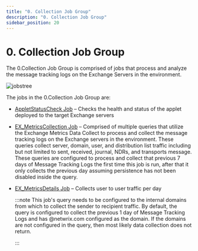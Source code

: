 ```yaml
---
title: "0. Collection Job Group"
description: "0. Collection Job Group"
sidebar_position: 20
---
```


# 0. Collection Job Group

The 0.Collection Job Group is comprised of jobs that process and analyze the message tracking logs
on the Exchange Servers in the environment.

![jobstree](/img/product_docs/accessanalyzer/11.6/solutions/exchange/hubmetrics/collection/jobstree.webp)

The jobs in the 0.Collection Job Group are:

- [AppletStatusCheck Job](/docs/accessanalyzer/11.6/solutions/exchange/hubmetrics/collection/appletstatuscheck.md)
  – Checks the health and status of the applet deployed to the target Exchange servers
- [EX_MetricsCollection Job](/docs/accessanalyzer/11.6/solutions/exchange/hubmetrics/collection/ex_metricscollection.md)
  – Comprised of multiple queries that utilize the Exchange Metrics Data Collect to process and
  collect the message tracking logs on the Exchange servers in the environment. These queries
  collect server, domain, user, and distribution list traffic including but not limited to sent,
  received, journal, NDRs, and transports message. These queries are configured to process and
  collect that previous 7 days of Message Tracking Logs the first time this job is run, after that
  it only collects the previous day assuming persistence has not been disabled inside the query.
- [EX_MetricsDetails Job](/docs/accessanalyzer/11.6/solutions/exchange/hubmetrics/collection/ex_metricsdetails.md)
  – Collects user to user traffic per day

    :::note
    This job's query needs to be configured to the internal domains from which to collect
    the sender to recipient traffic. By default, the query is configured to collect the previous 1
    day of Message Tracking Logs and has @netwrix.com configured as the domain. If the domains are
    not configured in the query, then most likely data collection does not return.
    
    :::
